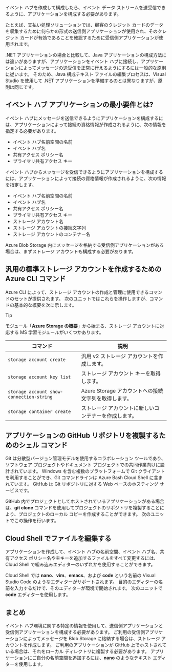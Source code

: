 イベント ハブを作成して構成したら、イベント データ ストリームを送受信できるように、アプリケーションを構成する必要があります。

たとえば、支払い処理ソリューションでは、顧客のクレジット カードのデータを収集するために何らかの形式の送信側アプリケーションが使用され、そのクレジット カードが有効であることを確認するために受信側アプリケーションが使用されます。

.NET アプリケーションの場合と比較して、Java アプリケーションの構成方法には違いがありますが、アプリケーションをイベント ハブに接続し、アプリケーションによってメッセージの送受信を正常に行えるようにするには一般的な原則に従います。 そのため、Java 構成テキスト ファイルの編集プロセスは、Visual Studio を使用して .NET アプリケーションを準備するのとは異なりますが、原則は同じです。

## <a name="what-are-the-minimum-event-hub-application-requirements"></a>イベント ハブ アプリケーションの最小要件とは? 

イベント ハブにメッセージを送信できるようにアプリケーションを構成するには、アプリケーションによって接続の資格情報が作成されるように、次の情報を指定する必要があります。

- イベント ハブ名前空間の名前
- イベント ハブ名
- 共有アクセス ポリシー名
- プライマリ共有アクセス キー

イベント ハブからメッセージを受信できるようにアプリケーションを構成するには、アプリケーションによって接続の資格情報が作成されるように、次の情報を指定します。

- イベント ハブ名前空間の名前
- イベント ハブ名
- 共有アクセス ポリシー名
- プライマリ共有アクセス キー
- ストレージ アカウント名
- ストレージ アカウントの接続文字列
- ストレージ アカウントのコンテナー名

Azure Blob Storage 内にメッセージを格納する受信側アプリケーションがある場合は、まずストレージ アカウントも構成する必要があります。

## <a name="azure-cli-commands-for-creating-a-general-purpose-standard-storage-account"></a>汎用の標準ストレージ アカウントを作成するための Azure CLI コマンド

Azure CLI によって、ストレージ アカウントの作成と管理に使用できるコマンドのセットが提供されます。 次のユニットではこれらを操作しますが、コマンドの基本的な概要を次に示します。 

> [!TIP]
> モジュール「**Azure Storage の概要**」から始まる、ストレージ アカウントに対応する MS 学習モジュールがいくつかあります。

| コマンド | 説明 |
|---------|-------------|
| `storage account create` | 汎用 v2 ストレージ アカウントを作成します。 |
| `storage account key list` | ストレージ アカウント キーを取得します。 |
| `storage account show-connection-string` | Azure Storage アカウントへの接続文字列を取得します。 |
| `storage container create` | ストレージ アカウントに新しいコンテナーを作成します。 |

## <a name="shell-command-for-cloning-an-application-github-repository"></a>アプリケーションの GitHub リポジトリを複製するためのシェル コマンド

Git は分散型バージョン管理モデルを使用するコラボレーション ツールであり、ソフトウェア プロジェクトやドキュメント プロジェクトでの共同作業向けに設計されています。 Windows を含む複数のプラットフォームで Git クライアントを利用することができ、Git コマンドラインは Azure Bash Cloud Shell に含まれています。 GitHub は Git リポジトリに対する Web ベースのホスティング サービスです。 

GitHub 内でプロジェクトとしてホストされているアプリケーションがある場合は、**git clone** コマンドを使用してプロジェクトのリポジトリを複製することにより、プロジェクトのローカル コピーを作成することができます。 次のユニットでこの操作を行います。

## <a name="editing-files-in-the-cloud-shell"></a>Cloud Shell でファイルを編集する

アプリケーションを作成して、イベント ハブの名前空間、イベント ハブ名、共有アクセス ポリシー名や主キーを追加するファイルをすべて変更するには、Cloud Shell で組み込みエディターのいずれかを使用することができます。 

Cloud Shell では **nano**、**vim**、**emacs**、および **code** という名前の Visual Studio Code のようなエディターがサポートされます。 目的のエディターの名前を入力するだけで、そのエディターが環境で開始されます。 次のユニットで **code** エディターを使用します。

## <a name="summary"></a>まとめ

イベント ハブ環境に関する特定の情報を使用して、送信側アプリケーションと受信側アプリケーションを構成する必要があります。 ご利用の受信側アプリケーションによってメッセージを Blob Storage に格納する場合は、ストレージ アカウントを作成します。 ご利用のアプリケーションが GitHub 上でホストされている場合は、それをローカル ディレクトリに複製する必要があります。 アプリケーションにご自分の名前空間を追加するには、**nano** のようなテキスト エディターを使用します。